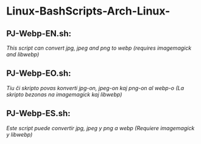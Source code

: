 # Linux-BashScripts-Arch-Linux-

## PJ-Webp-EN.sh:
_This script can convert jpg, jpeg and png to webp (requires imagemagick and libwebp)_
## PJ-Webp-EO.sh:
_Tiu ĉi skripto povas konverti jpg-on, jpeg-on kaj png-on al webp-o (La skripto bezonas na imagemagick kaj libwebp)_
## PJ-Webp-ES.sh:
_Este script puede convertir jpg, jpeg y png a webp (Requiere imagemagick y libwebp)_
